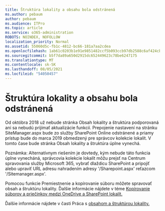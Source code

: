 ```yaml
---
title: Štruktúra lokality a obsahu bola odstránená
ms.author: pebaum
author: pebaum
ms.audience: ITPro
ms.topic: article
ms.service: o365-administration
ROBOTS: NOINDEX, NOFOLLOW
localization_priority: Normal
ms.assetid: 55060d5c-fb1c-4812-bc66-181a7aa2cdea
ms.openlocfilehash: 1ab61c0203b1e91e9851482ccf5b093ccb97db2588c6af424cbf24c51e7fbcda
ms.sourcegitcommit: b5f7da89a650d2915dc652449623c78be6247175
ms.translationtype: MT
ms.contentlocale: sk-SK
ms.lasthandoff: 08/05/2021
ms.locfileid: "54050457"
---
```

# <a name="site-and-content-structure-removed"></a>Štruktúra lokality a obsahu bola odstránená

Od októbra 2018 už nebude stránka Obsah lokality a štruktúra podporovaná ani sa nebudú prijímať aktualizácie funkcií. Prepojenie nastavení na stránku SiteManager.aspx bude zo služby SharePoint Online odstránené a priamy prístup bude do marca 2019 obmedzený pre správcov kolekcie lokalít. V tomto čase bude stránka Obsah lokality a štruktúra úplne vynechá. 

Poznámka: Alternatívnym riešením je dovtedy, kým nebude táto funkcia úplne vynecháná, správcovia kolekcie lokalít môžu prejsť na Centrum spravovania služby Microsoft 365, vybrať dlaždicu SharePoint a pripojiť alebo upraviť URL adresu nahradením adresy '/Sharepoint.aspx' reťazcom '/Sitemanager.aspx'. 


Pomocou funkcie Premiestnenie a kopírovanie súboru môžete spravovať obsah a štruktúru lokality. Ďalšie informácie nájdete v téme [Kopírovanie súborov a priečinkov medzi OneDrive a SharePoint lokalít.](https://support.office.com/article/copy-files-and-folders-between-onedrive-and-sharepoint-sites-67a6323e-7fd4-4254-99a8-35613492a82f) 

Ďalšie informácie nájdete v časti Práca s [obsahom a štruktúrou lokality.](https://support.office.com/article/Work-with-site-content-and-structure-30fcaad9-02b1-4347-8b03-e1ccc5a4c19f)
